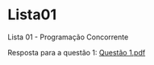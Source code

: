 # Lista01
Lista 01 - Programação Concorrente

Resposta para a questão 1:
[Questão 1.pdf](https://github.com/augustogs/Lista01/files/8293372/Questao.1.pdf)
